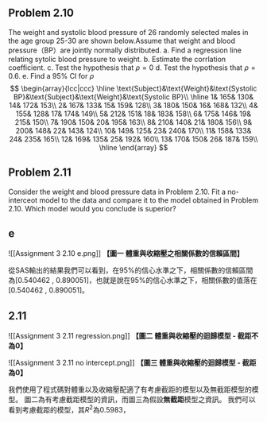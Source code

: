 ## Problem 2.10
The weight and systolic blood pressure of 26 randomly selected males in the age group 25-30 are shown below.Assume that weight and blood pressure（BP）are jointly normally distributed.
a. Find a regression line relating sytolic blood pressure to weight.
b. Estimate the corrlation coefficient.
c. Test the hypothesis that $\rho=0$
d. Test the hypothesis that $\rho=0.6$.
e. Find a 95% CI for $\rho$
$$
\begin{array}{lcc|ccc}
\hline
\text{Subject}&\text{Weight}&\text{Systolic BP}&\text{Subject}&\text{Weight}&\text{Systolic BP}\\
\hline
1& 165& 130& 14& 172& 153\\ 
2& 167& 133& 15& 159& 128\\ 
3& 180& 150& 16& 168& 132\\ 
4& 155& 128& 17& 174& 149\\ 
5& 212& 151& 18& 183& 158\\ 
6& 175& 146& 19& 215& 150\\ 
7& 190& 150& 20& 195& 163\\ 
8& 210& 140& 21& 180& 156\\ 
9& 200& 148& 22& 143& 124\\ 
10& 149& 125& 23& 240& 170\\ 
11& 158& 133& 24& 235& 165\\ 
12& 169& 135& 25& 192& 160\\ 
13& 170& 150& 26& 187& 159\\ 
\hline
\end{array}
$$
## Problem 2.11
Consider the weight and blood pressure data in Problem 2.10. Fit a no-interceot model to the data and compare it to the model obtained in Problem 2.10. Which model would you conclude is superior?

## e
![[Assignment 3 2.10 e.png]]
**【圖一 體重與收縮壓之相關係數的信賴區間】**

從SAS輸出的結果我們可以看到，在95%的信心水準之下，相關係數的信賴區間為\[0.540462 , 0.890051\]，也就是說在95%的信心水準之下，相關係數的值落在\[0.540462 , 0.890051\]。

## 2.11

![[Assignment 3 2.11 regression.png]]
**【圖二 體重與收縮壓的迴歸模型 - 截距不為0】**

![[Assignment 3 2.11 no intercept.png]]
**【圖三 體重與收縮壓的迴歸模型 - 截距為0】**

我們使用了程式碼對體重以及收縮壓配適了有考慮截距的模型以及無截距模型的模型。
圖二為有考慮截距模型的資訊，而圖三為假設**無截距**模型之資訊。
我們可以看到考慮截距的模型，其$R^2$為0.5983，